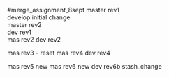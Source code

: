 #merge_assignment_8sept
master rev1 <br>
develop initial change <br>
master rev2 <br>
dev rev1 <br>
mas rev2
dev rev2 <br>

mas rev3 - reset
mas rev4
dev rev4

mas rev5
new mas rev6
new dev rev6b
stash_change
